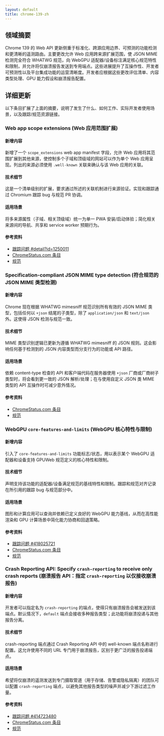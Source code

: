 ```yaml
---
layout: default
title: chrome-139-zh
---
```


## 领域摘要

Chrome 139 的 Web API 更新侧重于标准化、跨源应用边界、可预测的功能检测和更清晰的遥测路由。主要更改允许 Web 应用跨来源扩展范围，使 JSON MIME 检测完全符合 WHATWG 规范，向 WebGPU 适配器/设备标注满足核心规范特性和限制，并允许将仅崩溃报告发送到专用端点。这些进展提升了互操作性、开发者可预测性以及平台集成功能的运营清晰度。开发者应根据这些更改评估清单、内容类型处理、GPU 能力假设和崩溃报告配置。

## 详细更新

以下条目扩展了上面的摘要，说明了发生了什么、如何工作、实际开发者使用场景，以及跟踪/规范资源链接。

### Web app scope extensions (Web 应用范围扩展)

#### 新增内容
新增了一个 `scope_extensions` web app manifest 字段，允许 Web 应用将其范围扩展到其他来源，使控制多个子域和顶级域的网站可以作为单个 Web 应用呈现。列出的来源必须使用 `.well-known` 关联来确认与该 Web 应用的关联。

#### 技术细节
这是一个清单级别的扩展，要求通过所述的关联机制进行来源验证。实现和跟踪通过 Chromium 跟踪 bug 与规范 PR 协调。

#### 适用场景
将多来源属性（子域、相关顶级域）统一为单一 PWA 安装/启动体验；简化相关来源间的导航、共享和 service worker 预期行为。

#### 参考资料
- [跟踪问题 #detail?id=1250011](https://issues.chromium.org/issues/detail?id=1250011)
- [ChromeStatus.com 条目](https://chromestatus.com/feature/5746537956114432)
- [规范](https://github.com/WICG/manifest-incubations/pull/113)

### Specification-compliant JSON MIME type detection (符合规范的 JSON MIME 类型检测)

#### 新增内容
Chrome 现在根据 WHATWG mimesniff 规范识别所有有效的 JSON MIME 类型，包括任何以 `+json` 结尾的子类型，除了 `application/json` 和 `text/json` 外。这使得 JSON 检测与规范一致。

#### 技术细节
MIME 类型识别逻辑已更新为遵循 WHATWG mimesniff 的 JSON 规则。这会影响任何基于检测到的 JSON 内容类型而分支行为的功能或 API 路径。

#### 适用场景
依赖 content-type 检查的 API 和客户端代码在服务器使用 `+json` 厂商或厂商树子类型时，将会看到更一致的 JSON 解析/处理；在与使用自定义 JSON 类 MIME 类型的 API 互操作时可减少意外情况。

#### 参考资料
- [ChromeStatus.com 条目](https://chromestatus.com/feature/5470594816278528)
- [规范](https://mimesniff.spec.whatwg.org/#json-mime-type)

### WebGPU `core-features-and-limits` (WebGPU 核心特性与限制)

#### 新增内容
引入了 `core-features-and-limits` 功能标志/状态，用以表示某个 WebGPU 适配器和设备支持 GPUWeb 规范定义的核心特性和限制。

#### 技术细节
声明支持该功能的适配器/设备满足规范的基线特性和限制。跟踪和规范对齐记录在所引用的跟踪 bug 与规范部分中。

#### 适用场景
图形和计算应用可以查询并依赖已定义良好的 WebGPU 能力基线，从而在高性能渲染和 GPU 计算场景中简化能力协商和回退策略。

#### 参考资料
- [跟踪问题 #418025721](https://issues.chromium.org/issues/418025721)
- [ChromeStatus.com 条目](https://chromestatus.com/feature/4744775089258496)
- [规范](https://gpuweb.github.io/gpuweb/#core-features-and-limits)

### Crash Reporting API: Specify `crash-reporting` to receive only crash reports (崩溃报告 API：指定 `crash-reporting` 以仅接收崩溃报告)

#### 新增内容
开发者可以指定名为 `crash-reporting` 的端点，使得只有崩溃报告会被发送到该端点。默认情况下，`default` 端点会接收多种报告类型；此功能将崩溃投递与其他报告分离。

#### 技术细节
crash-reporting 端点通过 Crash Reporting API 中的 well-known 端点名称进行配置。这允许使用不同的 URL 专门用于崩溃报告，区别于更广泛的报告投递端点。

#### 适用场景
希望将仅崩溃的遥测发送到专门摄取管道（用于存储、告警或隐私隔离）的团队可以配置 `crash-reporting` 端点，以避免其他报告类型的噪声并减少下游过滤工作量。

#### 参考资料
- [跟踪问题 #414723480](https://issues.chromium.org/issues/414723480)
- [ChromeStatus.com 条目](https://chromestatus.com/feature/5129218731802624)
- [规范](https://wicg.github.io/crash-reporting/#crash-reports-delivery-priority)

